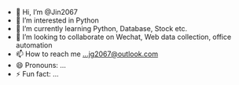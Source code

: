 - 👋 Hi, I’m @Jin2067
- 👀 I’m interested in Python
- 🌱 I’m currently learning Python, Database, Stock etc.
- 💞️ I’m looking to collaborate on Wechat, Web data collection, office automation 
- 📫 How to reach me ...jg2067@outlook.com
- 😄 Pronouns: ...
- ⚡ Fun fact: ...

<!---
Jin2067/Jin2067 is a ✨ special ✨ repository because its `README.md` (this file) appears on your GitHub profile.
You can click the Preview link to take a look at your changes.
--->
